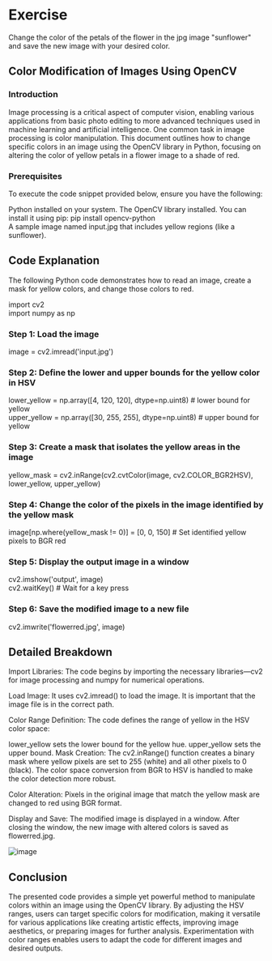 # Exercise
 Change the color of the petals of the flower in the jpg image "sunflower" and save the new image with your desired color.
 
## Color Modification of Images Using OpenCV
### Introduction
Image processing is a critical aspect of computer vision, enabling various applications from basic photo editing to more advanced techniques used in machine learning and artificial intelligence. One common task in image processing is color manipulation. This document outlines how to change specific colors in an image using the OpenCV library in Python, focusing on altering the color of yellow petals in a flower image to a shade of red.

### Prerequisites
To execute the code snippet provided below, ensure you have the following:

Python installed on your system.
The OpenCV library installed. You can install it using pip:
pip install opencv-python  
A sample image named input.jpg that includes yellow regions (like a sunflower).
## Code Explanation
The following Python code demonstrates how to read an image, create a mask for yellow colors, and change those colors to red.

import cv2  
import numpy as np  

### Step 1: Load the image  
image = cv2.imread('input.jpg')  

### Step 2: Define the lower and upper bounds for the yellow color in HSV  
lower_yellow = np.array([4, 120, 120], dtype=np.uint8)  # lower bound for yellow  
upper_yellow = np.array([30, 255, 255], dtype=np.uint8) # upper bound for yellow  

### Step 3: Create a mask that isolates the yellow areas in the image  
yellow_mask = cv2.inRange(cv2.cvtColor(image, cv2.COLOR_BGR2HSV), lower_yellow, upper_yellow)  

### Step 4: Change the color of the pixels in the image identified by the yellow mask  
image[np.where(yellow_mask != 0)] = [0, 0, 150] # Set identified yellow pixels to BGR red  

### Step 5: Display the output image in a window  
cv2.imshow('output', image)  
cv2.waitKey() # Wait for a key press  

### Step 6: Save the modified image to a new file  
cv2.imwrite('flowerred.jpg', image)  
## Detailed Breakdown
Import Libraries: The code begins by importing the necessary libraries—cv2 for image processing and numpy for numerical operations.


Load Image: It uses cv2.imread() to load the image. It is important that the image file is in the correct path.


Color Range Definition: The code defines the range of yellow in the HSV color space:

lower_yellow sets the lower bound for the yellow hue.
upper_yellow sets the upper bound.
Mask Creation: The cv2.inRange() function creates a binary mask where yellow pixels are set to 255 (white) and all other pixels to 0 (black). The color space conversion from BGR to HSV is handled to make the color detection more robust.

Color Alteration: Pixels in the original image that match the yellow mask are changed to red using BGR format.

Display and Save: The modified image is displayed in a window. After closing the window, the new image with altered colors is saved as flowerred.jpg.

![image](https://github.com/user-attachments/assets/a2269936-acee-4369-867f-fccc4e709abb)


## Conclusion
The presented code provides a simple yet powerful method to manipulate colors within an image using the OpenCV library. By adjusting the HSV ranges, users can target specific colors for modification, making it versatile for various applications like creating artistic effects, improving image aesthetics, or preparing images for further analysis. Experimentation with color ranges enables users to adapt the code for different images and desired outputs.




